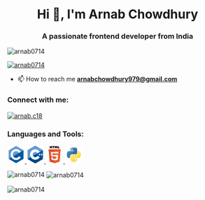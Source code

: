 <h1 align="center">Hi 👋, I'm Arnab Chowdhury</h1>
<h3 align="center">A passionate frontend developer from India</h3>

<p align="left"> <img src="https://komarev.com/ghpvc/?username=arnab0714&label=Profile%20views&color=0e75b6&style=flat" alt="arnab0714" /> </p>

<p align="left"> <a href="https://github.com/ryo-ma/github-profile-trophy"><img src="https://github-profile-trophy.vercel.app/?username=arnab0714" alt="arnab0714" /></a> </p>

- 📫 How to reach me **arnabchowdhury979@gmail.com**

<h3 align="left">Connect with me:</h3>
<p align="left">
<a href="https://instagram.com/arnab.c18" target="blank"><img align="center" src="https://raw.githubusercontent.com/rahuldkjain/github-profile-readme-generator/master/src/images/icons/Social/instagram.svg" alt="arnab.c18" height="30" width="40" /></a>
</p>

<h3 align="left">Languages and Tools:</h3>
<p align="left"> <a href="https://www.cprogramming.com/" target="_blank" rel="noreferrer"> <img src="https://raw.githubusercontent.com/devicons/devicon/master/icons/c/c-original.svg" alt="c" width="40" height="40"/> </a> <a href="https://www.w3schools.com/cpp/" target="_blank" rel="noreferrer"> <img src="https://raw.githubusercontent.com/devicons/devicon/master/icons/cplusplus/cplusplus-original.svg" alt="cplusplus" width="40" height="40"/> </a> <a href="https://www.w3.org/html/" target="_blank" rel="noreferrer"> <img src="https://raw.githubusercontent.com/devicons/devicon/master/icons/html5/html5-original-wordmark.svg" alt="html5" width="40" height="40"/> </a> <a href="https://www.python.org" target="_blank" rel="noreferrer"> <img src="https://raw.githubusercontent.com/devicons/devicon/master/icons/python/python-original.svg" alt="python" width="40" height="40"/> </a> </p>

<p><img align="left" src="https://github-readme-stats.vercel.app/api/top-langs?username=arnab0714&show_icons=true&locale=en&layout=compact" alt="arnab0714" /></p>

<p>&nbsp;<img align="center" src="https://github-readme-stats.vercel.app/api?username=arnab0714&show_icons=true&locale=en" alt="arnab0714" /></p>

<p><img align="center" src="https://github-readme-streak-stats.herokuapp.com/?user=arnab0714&" alt="arnab0714" /></p>
